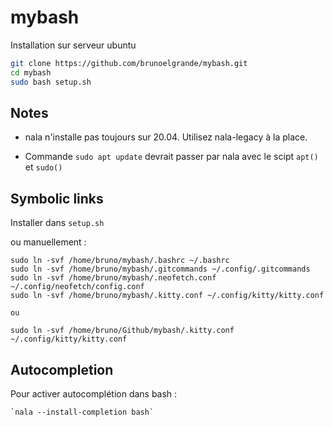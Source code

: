 # mybash

Installation sur serveur ubuntu

```bash
git clone https://github.com/brunoelgrande/mybash.git
cd mybash
sudo bash setup.sh
```
## Notes

- nala n'installe pas toujours sur 20.04. Utilisez nala-legacy à la place.

- Commande `sudo apt update` devrait passer par nala avec le scipt `apt()` et `sudo()`
 
## Symbolic links 

Installer dans `setup.sh`

ou manuellement :

    sudo ln -svf /home/bruno/mybash/.bashrc ~/.bashrc
    sudo ln -svf /home/bruno/mybash/.gitcommands ~/.config/.gitcommands
    sudo ln -svf /home/bruno/mybash/.neofetch.conf ~/.config/neofetch/config.conf
    sudo ln -svf /home/bruno/mybash/.kitty.conf ~/.config/kitty/kitty.conf

    ou

    sudo ln -svf /home/bruno/Github/mybash/.kitty.conf ~/.config/kitty/kitty.conf


## Autocompletion

Pour activer autocomplétion dans bash :

    `nala --install-completion bash`
